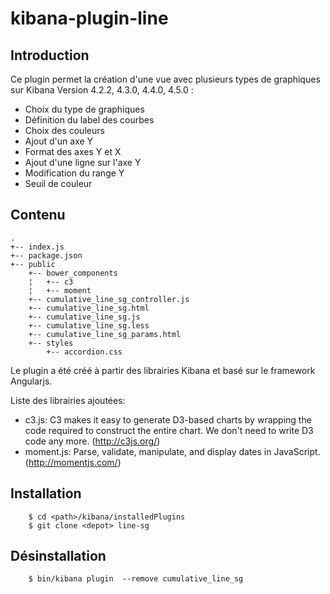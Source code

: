 
kibana-plugin-line
==================


Introduction
-------------

Ce plugin permet la création d'une vue avec plusieurs types de graphiques sur Kibana Version 4.2.2, 4.3.0, 4.4.0, 4.5.0 :

* Choix du type de graphiques
* Définition du label des courbes
* Choix des couleurs
* Ajout d'un axe Y
* Format des axes Y et X
* Ajout d'une ligne sur l'axe Y 
* Modification du range Y
* Seuil de couleur


Contenu
-------
```
.
+-- index.js
+-- package.json
+-- public
    +-- bower_components
    ¦   +-- c3
    ¦   +-- moment
    +-- cumulative_line_sg_controller.js
    +-- cumulative_line_sg.html
    +-- cumulative_line_sg.js
    +-- cumulative_line_sg.less
    +-- cumulative_line_sg_params.html
    +-- styles
        +-- accordion.css
```
Le plugin a été créé à partir des librairies Kibana et basé sur le framework Angularjs.

Liste des librairies ajoutées:

* c3.js: C3 makes it easy to generate D3-based charts by wrapping the code required to construct the entire chart. We don't need to write D3 code any more. (http://c3js.org/)
* moment.js: Parse, validate, manipulate, and display dates in JavaScript.(http://momentjs.com/)


Installation
------------

```
	$ cd <path>/kibana/installedPlugins
	$ git clone <depot> line-sg	
```


Désinstallation
---------------

```
	$ bin/kibana plugin  --remove cumulative_line_sg
```
